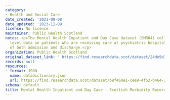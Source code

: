 ```yaml
---
category:
- Health and Social Care
date_created: '2021-09-08'
date_updated: '2023-11-09'
license: No licence
maintainer: Public Health Scotland
notes: <p>The Mental Health Inpatient and Day Case dataset (SMR04) collects episode
  level data on patients who are receiving care at psychiatric hospitals at the point
  of both admission and discharge.</p>
organization: Public Health Scotland
original_dataset_link: ' https://find.researchdata.scot/dataset/24de9d1a-1f48-4c10-b8fc-a3bd7449e191'
records: null
resources:
- format: JSON
  name: datadictionary.json
  url: https://find.researchdata.scot/dataset/b9f460e1-cee9-4f52-b464-26b421886939/resource/24de9d1a-1f48-4c10-b8fc-a3bd7449e191/download/datadictionary.json
schema: default
title: Mental Health Inpatient and Day Case - Scottish Morbidity Record (SMR04)
---
```

